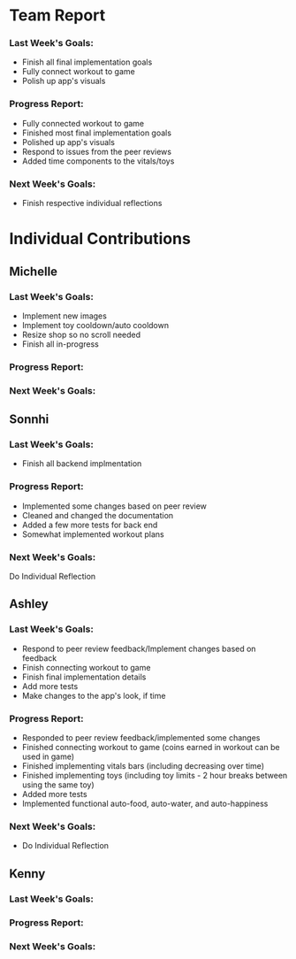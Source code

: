 # Team Report
### Last Week's Goals: 
- Finish all final implementation goals
- Fully connect workout to game
- Polish up app's visuals

### Progress Report: 
- Fully connected workout to game
- Finished most final implementation goals
- Polished up app's visuals
- Respond to issues from the peer reviews 
- Added time components to the vitals/toys

### Next Week's Goals:
- Finish respective individual reflections


# Individual Contributions

## Michelle
### Last Week's Goals:
- Implement new images
- Implement toy cooldown/auto cooldown
- Resize shop so no scroll needed
- Finish all in-progress

### Progress Report:


### Next Week's Goals:



## Sonnhi
### Last Week's Goals:
- Finish all backend implmentation

### Progress Report:
- Implemented some changes based on peer review
- Cleaned and changed the documentation
- Added a few more tests for back end 
- Somewhat implemented workout plans

### Next Week's Goals:
Do Individual Reflection




## Ashley
### Last Week's Goals:
- Respond to peer review feedback/Implement changes based on feedback
- Finish connecting workout to game
- Finish final implementation details 
- Add more tests
- Make changes to the app's look, if time

### Progress Report:
- Responded to peer review feedback/implemented some changes
- Finished connecting workout to game (coins earned in workout can be used in game)
- Finished implementing vitals bars (including decreasing over time)
- Finished implementing toys 
  (including toy limits - 2 hour breaks between using the same toy)
- Added more tests
- Implemented functional auto-food, auto-water, and auto-happiness

### Next Week's Goals:
- Do Individual Reflection


## Kenny
### Last Week's Goals:


### Progress Report:



### Next Week's Goals:



